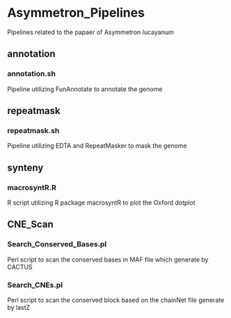 # Asymmetron_Pipelines
Pipelines related to the papaer of Asymmetron lucayanum
## annotation
### annotation.sh
Pipeline utilizing FunAnnotate to annotate the genome

## repeatmask
### repeatmask.sh
Pipeline utilizing EDTA and RepeatMasker to mask the genome

## synteny
### macrosyntR.R
R script utilizing R package macrosyntR to plot the Oxford dotplot

## CNE_Scan
### Search_Conserved_Bases.pl
Perl script to scan the conserved bases in MAF file which generate by CACTUS
### Search_CNEs.pl
Perl script to scan the conserved block based on the chainNet file generate by lastZ


